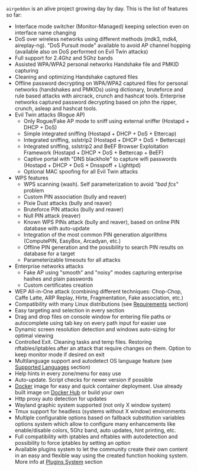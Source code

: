 `airgeddon` is an alive project growing day by day. This is the list of features so far:
<!-- Each sub list needs 2 additional preceding spaces -->
- Interface mode switcher (Monitor-Managed) keeping selection even on interface name changing
- DoS over wireless networks using different methods (mdk3, mdk4, aireplay-ng). "DoS Pursuit mode" available to avoid AP channel hopping (available also on DoS performed on Evil Twin attacks)
- Full support for 2.4Ghz and 5Ghz bands
- Assisted WPA/WPA2 personal networks Handshake file and PMKID capturing
- Cleaning and optimizing Handshake captured files
- Offline password decrypting on WPA/WPA2 captured files for personal networks (handshakes and PMKIDs) using dictionary, bruteforce and rule based attacks with aircrack, crunch and hashcat tools. Enterprise networks captured password decrypting based on john the ripper, crunch, asleap and hashcat tools.
- Evil Twin attacks (Rogue AP)
  - Only Rogue/Fake AP mode to sniff using external sniffer (Hostapd + DHCP + DoS)
  - Simple integrated sniffing (Hostapd + DHCP + DoS + Ettercap)
  - Integrated sniffing, sslstrip2 (Hostapd + DHCP + DoS + Bettercap)
  - Integrated sniffing, sslstrip2 and BeEF Browser Exploitation Framework (Hostapd + DHCP + DoS + Bettercap + BeEF)
  - Captive portal with "DNS blackhole" to capture wifi passwords (Hostapd + DHCP + DoS + Dnsspoff + Lighttpd)
  - Optional MAC spoofing for all Evil Twin attacks
- WPS features
  - WPS scanning (wash). Self parameterization to avoid *"bad fcs"* problem
  - Custom PIN association (bully and reaver)
  - Pixie Dust attacks (bully and reaver)
  - Bruteforce PIN attacks (bully and reaver)
  - Null PIN attack (reaver)
  - Known WPS PINs attack (bully and reaver), based on online PIN database with auto-update
  - Integration of the most common PIN generation algorithms (ComputePIN, EasyBox, Arcadyan, etc.)
  - Offline PIN generation and the possibility to search PIN results on database for a target
  - Parameterizable timeouts for all attacks
- Enterprise networks attacks
  - Fake AP using "smooth" and "noisy" modes capturing enterprise hashes and plain passwords
  - Custom certificates creation
- WEP All-in-One attack (combining different techniques: Chop-Chop, Caffe Latte, ARP Replay, Hirte, Fragmentation, Fake association, etc.)
- Compatibility with many Linux distributions (see [Requirements] section)
- Easy targeting and selection in every section
- Drag and drop files on console window for entering file paths or autocomplete using tab key on every path input for easier use
- Dynamic screen resolution detection and windows auto-sizing for optimal viewing
- Controlled Exit. Cleaning tasks and temp files. Restoring nftables/iptables after an attack that require changes on them. Option to keep monitor mode if desired on exit
- Multilanguage support and autodetect OS language feature (see [Supported Languages] section)
- Help hints in every zone/menu for easy use
- Auto-update. Script checks for newer version if possible
- [Docker] image for easy and quick container deployment. Use already built image on [Docker Hub] or build your own
- Http proxy auto detection for updates
- Wayland graphic system supported (not only X window system)
- Tmux support for headless (systems without X window) environments
- Multiple configurable options based on fallback substitution variables options system which allow to configure many enhancements like enable/disable colors, 5Ghz band, auto updates, hint printing, etc.
- Full compatibility with iptables and nftables with autodetection and possibility to force iptables by setting an option
- Available plugins system to let the community create their own content in an easy and flexible way using the created function hooking system. More info at [Plugins System] section

<!-- Anchors -->
[Requirements]: https://github.com/v1s1t0r1sh3r3/airgeddon/wiki/Requirements
[Supported Languages]: https://github.com/v1s1t0r1sh3r3/airgeddon/wiki/Supported%20Languages
[Docker]: https://github.com/v1s1t0r1sh3r3/airgeddon/wiki/Docker
[Docker Hub]: https://hub.docker.com/r/v1s1t0r1sh3r3/airgeddon/
[Plugins System]: https://github.com/v1s1t0r1sh3r3/airgeddon/wiki/Plugins%20System